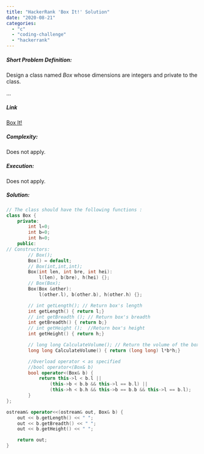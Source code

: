 ```yaml
---
title: "HackerRank 'Box It!' Solution"
date: "2020-08-21"
categories: 
  - "c"
  - "coding-challenge"
  - "hackerrank"
---
```


##### Short Problem Definition:

Design a class named _Box_ whose dimensions are integers and private to the class.

...

##### Link

[Box It!](https://www.hackerrank.com/challenges/box-it/problem)

##### Complexity:

Does not apply.

##### Execution:

Does not apply.

##### Solution:

```cpp
// The class should have the following functions : 
class Box {
    private:
        int l=0;
        int b=0;
        int h=0;
    public:
// Constructors: 
        // Box();
        Box() = default;
        // Box(int,int,int);
        Box(int len, int bre, int hei):
            l(len), b(bre), h(hei) {};
        // Box(Box);
        Box(Box &other):
            l(other.l), b(other.b), h(other.h) {};

        // int getLength(); // Return box's length
        int getLength() { return l;}
        // int getBreadth (); // Return box's breadth
        int getBreadth() { return b;}
        // int getHeight ();  //Return box's height
        int getHeight() { return h;}

        // long long CalculateVolume(); // Return the volume of the box
        long long CalculateVolume() { return (long long) l*b*h;}

        //Overload operator < as specified
        //bool operator<(Box& b)
        bool operator<(Box& b) {
            return this->l < b.l ||
                (this->b < b.b && this->l == b.l) ||
                (this->h < b.h && this->b == b.b && this->l == b.l);
        }
};

ostream& operator<<(ostream& out, Box& b) {
    out << b.getLength() << " ";
    out << b.getBreadth() << " ";
    out << b.getHeight() << " ";

    return out;
}
```
